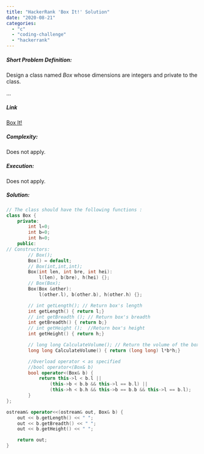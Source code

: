 ```yaml
---
title: "HackerRank 'Box It!' Solution"
date: "2020-08-21"
categories: 
  - "c"
  - "coding-challenge"
  - "hackerrank"
---
```


##### Short Problem Definition:

Design a class named _Box_ whose dimensions are integers and private to the class.

...

##### Link

[Box It!](https://www.hackerrank.com/challenges/box-it/problem)

##### Complexity:

Does not apply.

##### Execution:

Does not apply.

##### Solution:

```cpp
// The class should have the following functions : 
class Box {
    private:
        int l=0;
        int b=0;
        int h=0;
    public:
// Constructors: 
        // Box();
        Box() = default;
        // Box(int,int,int);
        Box(int len, int bre, int hei):
            l(len), b(bre), h(hei) {};
        // Box(Box);
        Box(Box &other):
            l(other.l), b(other.b), h(other.h) {};

        // int getLength(); // Return box's length
        int getLength() { return l;}
        // int getBreadth (); // Return box's breadth
        int getBreadth() { return b;}
        // int getHeight ();  //Return box's height
        int getHeight() { return h;}

        // long long CalculateVolume(); // Return the volume of the box
        long long CalculateVolume() { return (long long) l*b*h;}

        //Overload operator < as specified
        //bool operator<(Box& b)
        bool operator<(Box& b) {
            return this->l < b.l ||
                (this->b < b.b && this->l == b.l) ||
                (this->h < b.h && this->b == b.b && this->l == b.l);
        }
};

ostream& operator<<(ostream& out, Box& b) {
    out << b.getLength() << " ";
    out << b.getBreadth() << " ";
    out << b.getHeight() << " ";

    return out;
}
```
